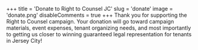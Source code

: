 +++
title = 'Donate to Right to Counsel JC'
slug = 'donate'
image = 'donate.png'
disableComments = true
+++
Thank you for supporting the Right to Counsel campaign. 
Your donation will go toward campaign materials, event expenses, tenant organizing needs, and most importantly to getting us closer to winning guaranteed legal representation for tenants in Jersey City!

<link href='https://actionnetwork.org/css/style-embed-v3.css' rel='stylesheet' type='text/css' /><script src='https://actionnetwork.org/widgets/v5/petition/rtcjc?format=js&source=widget'></script><div id='support-right-to-counsel-jc' style='width: 100%'><!-- this div is the target for our HTML insertion --></div>

